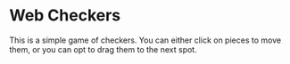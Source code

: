 # Web Checkers

This is a simple game of checkers. You can either click on pieces to move them, or you can opt to drag them to the next spot.
